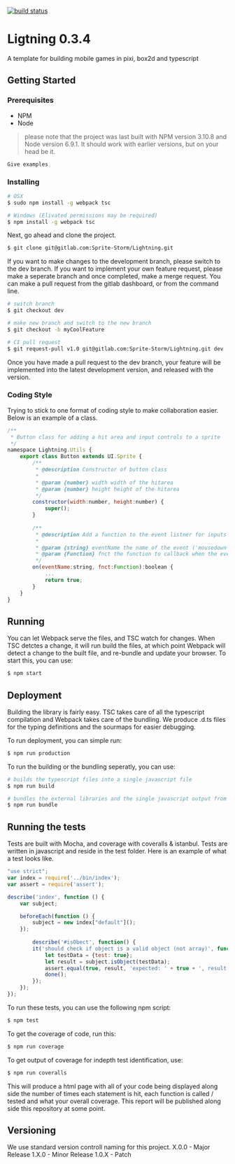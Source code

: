 [![build status](https://gitlab.com/Sprite-Storm/lightning/badges/dev/build.svg)](https://gitlab.com/Sprite-Storm/lightning/commits/dev)


# Ligtning 0.3.4

A template for building mobile games in pixi, box2d and typescript

## Getting Started

### Prerequisites

- NPM
- Node
> please note that the project was last built with NPM version 3.10.8 and Node version 6.9.1. It should work with earlier versions, but on your head be it.

```
Give examples
```

### Installing

```sh
# OSX
$ sudo npm install -g webpack tsc

# Windows (Elivated permissions may be required)
$ npm install -g webpack tsc
```

Next, go ahead and clone the project.

```sh
$ git clone git@gitlab.com:Sprite-Storm/Lightning.git
```

If you want to make changes to the development branch, please switch to the dev branch. If you want to implement your own feature request, please make a seperate branch and once completed, make a merge request. You can make a pull request from the gitlab dashboard, or from the command line.

```sh
# switch branch
$ git checkout dev

# make new branch and switch to the new branch
$ git checkout -b myCoolFeature

# CI pull request
$ git request-pull v1.0 git@gitlab.com:Sprite-Storm/Lightning.git dev
```
Once you have made a pull request to the dev branch, your feature will be implemented into the latest development version, and released with the version.

### Coding Style
Trying to stick to one format of coding style to make collaboration easier. Below is an example of a class.

```js 
/**
 * Button class for adding a hit area and input controls to a sprite
 */
namespace Lightning.Utils {
    export class Button extends UI.Sprite {
        /**
         * @description Constructor of button class
         * 
         * @param {number} width width of the hitarea
         * @param {number} height height of the hitarea
         */
        constructor(width:number, height:number) {
            super();
        }
        
        /**
         * @description Add a function to the event listner for inputs
         * 
         * @param {string} eventName the name of the event ('mousedown', 'touchend'...)
         * @param {Function} fnct the function to callback when the event is emitted
         */
        on(eventName:string, fnct:Function):boolean {
            ...
            return true;
        }
    }
}
```

## Running
You can let Webpack serve the files, and TSC watch for changes. When TSC detctes a change, it will run build the files, at which point Webpack will detect a change to the built file, and re-bundle and update your browser. To start this, you can use:
```sh
$ npm start
```

## Deployment

Building the library is fairly easy. TSC takes care of all the typescript compilation and Webpack takes care of the bundling. We produce .d.ts files for the typing definitions and the sourmaps for easier debugging. 

To run deployment, you can simple run:

```sh
$ npm run production
```

To run the building or the bundling seperatly, you can use:

```sh
# builds the typescript files into a single javascript file
$ npm run build

# bundles the external libraries and the single javascript output from TSC
$ npm run bundle
```


## Running the tests

Tests are built with Mocha, and coverage with coveralls & istanbul. Tests are written in javascript and reside in the test folder. Here is an example of what a test looks like.
```js
"use strict";
var index = require('../bin/index');
var assert = require('assert');

describe('index', function () {
    var subject;

    beforeEach(function () {
        subject = new index["default"]();
    });
    
        describe('#isObect', function() {
        it('should check if object is a valid object (not array)', function(done) {
            let testData = {test: true};
            let result = subject.isObject(testData);
            assert.equal(true, result, 'expected: ' + true + ', result: ' + result);
            done();
        });
    });
});

```

To run these tests, you can use the following npm script:
```sh
$ npm test
``` 

To get the coverage of code, run this:
```sh
$ npm run coverage
``` 

To get output of coverage for indepth test identification, use:
```sh
$ npm run coveralls
``` 
This will produce a html page with all of your code being displayed along side the number of times each statement is hit, each function is called / tested and what your overall coverage. This report will be published along side this repository at some point.

## Versioning

We use standard version controll naming for this project.
X.0.0 - Major Release
1.X.0 - Minor Release
1.0.X - Patch